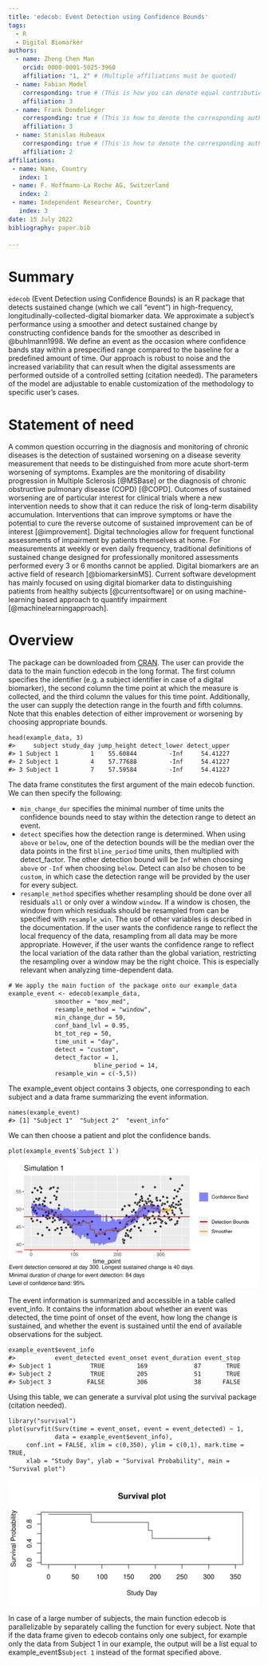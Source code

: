 ```yaml
---
title: 'edecob: Event Detection using Confidence Bounds'
tags:
  - R
  - Digital Biomarker
authors:
  - name: Zheng Chen Man
    orcid: 0000-0001-5025-3960
    affiliation: "1, 2" # (Multiple affiliations must be quoted)
  - name: Fabian Model
    corresponding: true # (This is how you can denote equal contributions between multiple authors)
    affiliation: 3
  - name: Frank Dondelinger
    corresponding: true # (This is how to denote the corresponding author)
    affiliation: 3
  - name: Stanislas Hubeaux
    corresponding: true # (This is how to denote the corresponding author)
    affiliation: 2
affiliations:
 - name: Name, Country
   index: 1
 - name: F. Hoffmann-La Roche AG, Switzerland
   index: 2
 - name: Independent Researcher, Country
   index: 3
date: 15 July 2022
bibliography: paper.bib

---
```


# Summary

`edecob` (Event Detection using Confidence Bounds) is an R package that detects sustained change (which we call “event”) in high-frequency, longitudinally-collected-digital biomarker data. We approximate a subject’s performance using a smoother and detect sustained change by constructing confidence bands for the smoother as described in @buhlmann1998. We define an event as the occasion where confidence bands stay within a prespecified range compared to the baseline for a predefined amount of time. Our approach is robust to noise and the increased variability that can result when the digital assessments are performed outside of a controlled setting (citation needed). The parameters of the model are adjustable to enable customization of the methodology to specific user’s cases. 

# Statement of need

A common question occurring in the diagnosis and monitoring of chronic diseases is the detection of sustained worsening on a disease severity measurement that needs to be distinguished from more acute short-term worsening of symptoms. Examples are the monitoring of disability progression in Multiple Sclerosis [@MSBase] or the diagnosis of chronic obstructive pulmonary disease (COPD) [@COPD]. Outcomes of sustained worsening are of particular interest for clinical trials where a new intervention needs to show that it can reduce the risk of long-term disability accumulation. Interventions that can improve symptoms or have the potential to cure the reverse outcome of sustained improvement can be of interest [@improvement].
Digital technologies allow for frequent functional assessments of impairment by patients themselves at home. For measurements at weekly or even daily frequency, traditional definitions of sustained change designed for professionally monitored assessments performed every 3 or 6 months cannot be applied. Digital biomarkers are an active field of research [@biomarkersinMS]. Current software development has mainly focused on using digital biomarker data to distinguishing patients from healthy subjects [@currentsoftware] or on using machine-learning based approach to quantify impairment [@machinelearningapproach].


# Overview

The package can be downloaded from [CRAN](https://CRAN.R-project.org/package=edecob). The user can provide the data to the main function edecob in the long format. The first column specifies the identifier (e.g. a subject identifier in case of a digital biomarker), the second column the time point at which the measure is collected, and the third column the values for this time point. Additionally, the user can supply the detection range in the fourth and fifth columns. Note that this enables detection of either improvement or worsening by choosing appropriate bounds.

```
head(example_data, 3)
#>     subject study_day jump_height detect_lower detect_upper
#> 1 Subject 1         1    55.60844         -Inf     54.41227
#> 2 Subject 1         4    57.77688         -Inf     54.41227
#> 3 Subject 1         7    57.59584         -Inf     54.41227
```

The data frame constitutes the first argument of the main edecob function. We can then specify the following:
* `min_change_dur` specifies the minimal number of time units the confidence bounds need to stay within the detection range to detect an event.
* `detect` specifies how the detection range is determined. When using `above` or `below`, one of the detection bounds will be the median over the data points in the first `bline_period` time units, then multiplied with detect_factor. The other detection bound will be `Inf` when choosing `above` or `-Inf` when choosing `below`. Detect can also be chosen to be `custom`, in which case the detection range will be provided by the user for every subject.
* `resample_method` specifies whether resampling should be done over all residuals `all` or only over a window `window`. If a window is chosen, the window from which residuals should be resampled from can be specified with `resample_win`.
The use of other variables is described in the documentation. If the user wants the confidence range to reflect the local frequency of the data, resampling from all data may be more appropriate. However, if the user wants the confidence range to reflect the local variation of the data rather than the global variation, restricting the resampling over a window may be the right choice. This is especially relevant when analyzing time-dependent data.
```
# We apply the main fuction of the package onto our example_data
example_event <- edecob(example_data, 
			 smoother = "mov_med",
			 resample_method = "window",
			 min_change_dur = 50,
			 conf_band_lvl = 0.95,
			 bt_tot_rep = 50,
			 time_unit = "day",
			 detect = "custom",
			 detect_factor = 1,
                        bline_period = 14,
			 resample_win = c(-5,5))
```
The example_event object contains 3 objects, one corresponding to each subject and a data frame summarizing the event information.
```
names(example_event)
#> [1] "Subject 1"  "Subject 2"  "event_info"
```
We can then choose a patient and plot the confidence bands.

```
plot(example_event$`Subject 1`)
```
![CaptionCaptionCaption.\label{fig:plot}](plot.png)

The event information is summarized and accessible in a table called event_info. It contains the information about whether an event was detected, the time point of onset of the event, how long the change is sustained, and whether the event is sustained until the end of available observations for the subject.

```
example_event$event_info
#>           event_detected event_onset event_duration event_stop
#> Subject 1           TRUE         169             87       TRUE
#> Subject 2           TRUE         205             51       TRUE
#> Subject 3          FALSE         306             38      FALSE
```

Using this table, we can generate a survival plot using the survival package (citation needed).

```
library("survival")
plot(survfit(Surv(time = event_onset, event = event_detected) ~ 1,
             data = example_event$event_info),
     conf.int = FALSE, xlim = c(0,350), ylim = c(0,1), mark.time = TRUE,
     xlab = "Study Day", ylab = "Survival Probability", main = "Survival plot")
```

![CaptionCaptionCaption.\label{fig:survplot}](survplot.png)

In case of a large number of subjects, the main function edecob is parallelizable by separately calling the function for every subject. Note that if the data frame given to edecob contains only one subject, for example only the data from Subject 1 in our example, the output will be a list equal to example_event$`Subject 1` instead of the format specified above.
